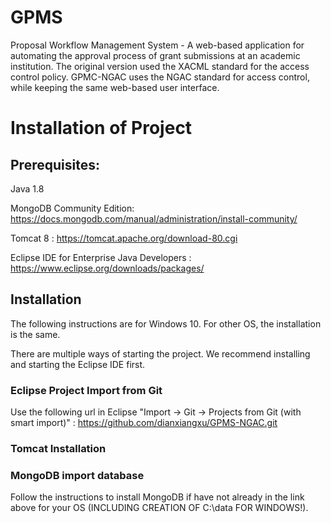 # GPMS
Proposal Workflow Management System - A web-based application for automating the approval process of grant submissions at an academic institution. The original version used the XACML standard for the access control policy. GPMC-NGAC uses the NGAC standard for access control, while keeping the same web-based user interface. 

# Installation of Project
## Prerequisites: 

Java 1.8

MongoDB Community Edition: https://docs.mongodb.com/manual/administration/install-community/

Tomcat 8 : https://tomcat.apache.org/download-80.cgi

Eclipse IDE for Enterprise Java Developers : https://www.eclipse.org/downloads/packages/

## Installation
The following instructions are for Windows 10. For other OS, the installation is the same. 

There are multiple ways of starting the project. We recommend installing and starting the Eclipse IDE first.

### Eclipse Project Import from Git

Use the following url in Eclipse "Import -> Git -> Projects from Git (with smart import)" : https://github.com/dianxiangxu/GPMS-NGAC.git

### Tomcat Installation

### MongoDB import database

Follow the instructions to install MongoDB if have not already in the link above for your OS (INCLUDING CREATION OF C:\data FOR WINDOWS!). 
